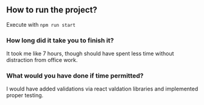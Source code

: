 ## How to run the project?

Execute with <code>npm run start</code>

### How long did it take you to finish it?

It took me like 7 hours, though should have spent less time without
distraction from office work.

### What would you have done if time permitted?

I would have added validations via react valdation libraries and implemented proper testing.
